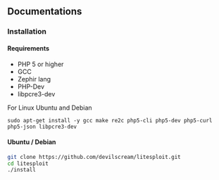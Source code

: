 ## Documentations

### Installation

#### Requirements
* PHP 5 or higher
* GCC
* Zephir lang
* PHP-Dev
* libpcre3-dev

For Linux Ubuntu and Debian
```
sudo apt-get install -y gcc make re2c php5-cli php5-dev php5-curl php5-json libpcre3-dev
```

#### Ubuntu / Debian
```bash
git clone https://github.com/devilscream/litesploit.git
cd litesploit
./install
```